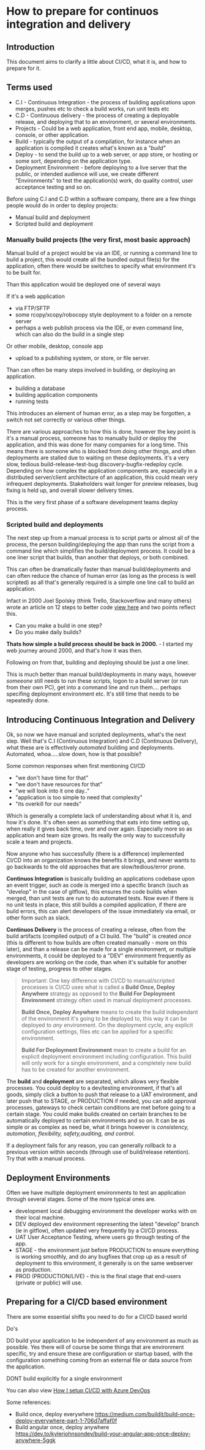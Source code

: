 # How to prepare for continuos integration and delivery

## Introduction
This document aims to clarify a little about CI/CD, what it is, and how to prepare for it.

## Terms used

- C.I - Continuous Integration - the process of building applications upon merges, pushes etc to check a build works, run unit tests etc
- C.D - Continuous delivery - the process of creating a deployable release, and deploying that to an environment, or several environments.
- Projects - Could be a web application, front end app, mobile, desktop, console, or other application.
- Build - typically the output of a compilation, for instance when an application is compiled it creates what's known as a *"build"*
- Deploy - to send the build up to a web server, or app store, or hosting or some sort, depending on the application type.
- Deployment Environment - before deploying to a live server that the public, or intended audience will use, we create different "Environments" to test the application(s) work, do quality control, user acceptance testing and so on.

Before using C.I and C.D within a software company, there are a few things people would do in order to deploy projects:

- Manual build and deployment
- Scripted build and deployment

### Manually build projects (the very first, most basic approach)
Manual build of a project would be via an IDE, or running a command line to build a project, this would create all the bundled output file(s) for the application, often there would be switches to specify what environment it's to be built for.

Than this application would be deployed one of several ways

If it's a web application
- via FTP/SFTP
- some rcopy/xcopy/robocopy style deployment to a folder on a remote server
- perhaps a web publish process via the IDE, or even command line, which can also do the build in a single step

Or other mobile, desktop, console app
- upload to a publishing system, or store, or file server.

Than can often be many steps involved in building, or deploying an application.
- building a database
- building application components
- running tests

 This introduces an element of human error, as a step may be forgotten, a switch not set correctly or various other things.

There are various approaches to how this is done, however the key point is it's a manual process, someone has to manually build or deploy the application, and this was done for many companies for a long time. This means there is someone who is blocked from doing other things, and often deployments are stalled due to waiting on these deployments. it's a very slow, tedious build-release-test-bug discovery-bugfix-redeploy cycle. Depending on how complex the application components are, especially in a distributed server/client architecture of an application, this could mean very infrequent deployments. Stakeholders wait longer for preview releases, bug fixing is held up, and overall slower delivery times.

This is the very first phase of a software development teams deploy process.

### Scripted build and deployments
The next step up from a manual process is to script parts or almost all of the process, the person building/deploying the app than runs the script from a command line which simplifies the build/deployment process. It could be a one liner script that builds, than another that deploys, or both combined.

This can often be dramatically faster than manual build/deployments and can often reduce the chance of human error (as long as the process is well scripted) as all that's generally required is a simple one line call to build an application.

Infact in 2000 Joel Spolsky (think Trello, Stackoverflow and many others) wrote an article on 12 steps to better code [view here](https://www.joelonsoftware.com/2000/08/09/the-joel-test-12-steps-to-better-code/) and two points reflect this.

- Can you make a build in one step?
- Do you make daily builds?

**Thats how simple a build process should be back in 2000.** - I started my web journey around 2000, and that's how it was then.

Following on from that, building and deploying should be just a one liner.

This is much better than manual build/deployments in many ways, however *someeone* still needs to run these scripts, logon to a build server (or run from their own PC), get into a command line and run them.... perhaps specifing deployment environment etc. It's still time that needs to be repeatedly done.


## Introducing Continuous Integration and Delivery
Ok, so now we have manual and scripted deployments, what's the next step. Well that's C.I (Continuous Integration) and C.D (Continuous Delivery), what these are is effectively *automated* building and deployments. Automated, whoa.....slow down, how is that possible?

Some common responses when first mentioning CI/CD
- "we don't have time for that"
- "we don't have resources for that"
- "we will look into it one day.."
- "application is too simple to need that complexity"
- "its overkill for our needs"

Which is generally a complete lack of understanding about what it is, and how it's done. It's often seen as something that eats into time setting up, when really it gives back time, over and over again. Especially more so as application and team size grows. Its really the only way to successfully scale a team and projects.

Now anyone who has successfully (there is a difference) implemented CI/CD into an organization knows the benefits it brings, and never wants to go backwards to the old approaches that are slow/tedious/error prone.

**Continuos Integration** is basically building an applications codebase upon an event trigger, such as code is merged into a specific branch (such as "develop" in the case of gitflow), this ensures the code builds when merged, than unit tests are run to do automated tests. Now even if there is no unit tests in place, this still builds a compiled application, if there are build errors, this can alert developers of the issue immediately via email, or other form such as slack.

**Continuos Delivery** is the process of creating a release, often from the build artifacts (compiled output) of a CI build. The "build" is created *once* (this is different to how builds are often created manually - more on this later), and than a release can be made for a single environment, or multiple environments, it could be deployed to a "DEV" environment frequently as developers are working on the code, than when it's suitable for another stage of testing, progress to other stages.

> Important: One key difference with CI/CD to manual/scripted processes is CI/CD uses what is called a **Build Once, Deploy Anywhere** strategy as opposed to the **Build For Deployment Environment** strategy often used in manual deployment processes.
>
> **Build Once, Deploy Anywhere** means to create the build independant of the environment it's going to be deployed to, this way it can be deployed to *any* environment. On the deployment cycle, any explicit configuration settings, files etc can be applied for a specific environment.
>
> **Build For Deployment Environment** mean to create a build for an explicit deployment environment including configuration. This build will only work for a single environment, and a completely new build has to be created for another environment.

The **build** and **deployment** are separated, which allows very flexible processes. You could deploy to a dev/testing environment, if that's all goods, simply click a button to push that release to a UAT environment, and later push that to STAGE, or PRODUCTION if needed, you can add approval processes, gateways to check certain conditions are met before going to a certain stage. You could make builds created on certain branches to be automatically deployed to certain environments and so on. It can be as simple or as complex as need be, what it brings however is *consistency, automation, flexibility, safety,auditing, and control*.

If a deployment fails for any reason, you can generally rollback to a previous version within seconds (through use of build/release retention). Try that with a manual process.

## Deployment Environments
Often we have multiple deployment environments to test an application through several stages. Some of the more typical ones are.

- development local debugging environment the developer works with on their local machine.
- DEV deployed dev environment representing the latest "develop" branch (ie in gitflow), often updated very frequently by a CI/CD process.
- UAT User Acceptance Testing, where users go through testing of the app.
- STAGE - the environment just before PRODUCTION to ensure everything is working smoothly, and do any bugfixes that crop up as a result of deployment to this environment, it generally is on the same webserver as production.
- PROD (PRODUCTION/LIVE) - this is the final stage that end-users (private or public) will use.


## Preparing for a CI/CD based environment
There are some essential shifts you need to do for a CI/CD based world

Do's

DO build your application to be independent of any environment as much as possible. Yes there will of course be some things that are environment specific, try and ensure these are configuration or startup based, with the configuration something coming from an external file or data source from the application.

DONT build explicitly for a single environment

You can also view [How I setup CI/CD with Azure DevOps](how-i-setup-ci-cd-with-azure-devops.md)


Some references:
- Build once, deploy everywhere https://medium.com/buildit/build-once-deploy-everywhere-part-1-706d7affaf0f
- Build angular once, deploy anywhere https://dev.to/kylerjohnsondev/build-your-angular-app-once-deploy-anywhere-5ggk